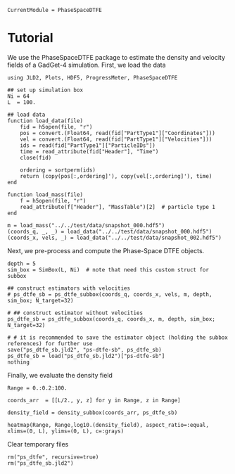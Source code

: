 ```@meta
CurrentModule = PhaseSpaceDTFE
```

# Tutorial

We use the PhaseSpaceDTFE package to estimate the density and velocity fields of a GadGet-4 simulation. First, we load the data

```@example tutorial1
using JLD2, Plots, HDF5, ProgressMeter, PhaseSpaceDTFE

## set up simulation box
Ni = 64
L  = 100.

## load data 
function load_data(file)
    fid = h5open(file, "r")
    pos = convert.(Float64, read(fid["PartType1"]["Coordinates"]))
    vel = convert.(Float64, read(fid["PartType1"]["Velocities"]))
    ids = read(fid["PartType1"]["ParticleIDs"])
    time = read_attribute(fid["Header"], "Time")
    close(fid)

    ordering = sortperm(ids)
    return (copy(pos[:,ordering]'), copy(vel[:,ordering]'), time)
end

function load_mass(file)
    f = h5open(file, "r")
    read_attribute(f["Header"], "MassTable")[2]  # particle type 1
end

m = load_mass("../../test/data/snapshot_000.hdf5")
(coords_q, _, _) = load_data("../../test/data/snapshot_000.hdf5")
(coords_x, vels, _) = load_data("../../test/data/snapshot_002.hdf5")
```

Next, we pre-process and compute the Phase-Space DTFE objects.

```@example tutorial1
depth = 5
sim_box = SimBox(L, Ni)  # note that need this custom struct for subbox

## construct estimators with velocities
# ps_dtfe_sb = ps_dtfe_subbox(coords_q, coords_x, vels, m, depth, sim_box; N_target=32)

# ## construct estimator without velocities
ps_dtfe_sb = ps_dtfe_subbox(coords_q, coords_x, m, depth, sim_box; N_target=32)

# # it is recommended to save the estimator object (holding the subbox references) for further use
save("ps_dtfe_sb.jld2", "ps-dtfe-sb", ps_dtfe_sb)
ps_dtfe_sb = load("ps_dtfe_sb.jld2")["ps-dtfe-sb"]
nothing
```

Finally, we evaluate the density field 
```@example tutorial1
Range = 0.:0.2:100.

coords_arr  = [[L/2., y, z] for y in Range, z in Range]

density_field = density_subbox(coords_arr, ps_dtfe_sb)

heatmap(Range, Range,log10.(density_field), aspect_ratio=:equal, xlims=(0, L), ylims=(0, L), c=:grays) 
```

Clear temporary files
```@example tutorial1
rm("ps_dtfe", recursive=true)
rm("ps_dtfe_sb.jld2")
```